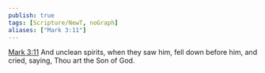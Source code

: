 ```yaml
---
publish: true
tags: [Scripture/NewT, noGraph]
aliases: ["Mark 3:11"]
---
```

[Mark 3:11](https://churchofjesuschrist.org/study/scriptures/nt/mark/3?lang=eng&id=p11#p11) And unclean spirits, when they saw him, fell down before him, and cried, saying, Thou art the Son of God.
